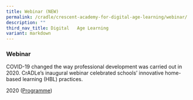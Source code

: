 ```yaml
---
title: Webinar (NEW)
permalink: /cradle/crescent-academy-for-digital-age-learning/webinar/
description: ""
third_nav_title: Digital   Age Learning
variant: markdown
---
```

### **Webinar**
COVID-19 changed the way professional development was carried out in 2020. CrADLe’s inaugural webinar celebrated schools’ innovative home-based learning (HBL) practices.

2020 ([Programme](/files/webinar.pdf))